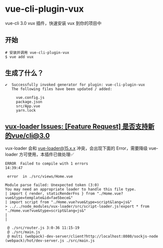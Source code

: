 # vue-cli-plugin-vux

vue-cli 3.0 vux 插件，快速安装 vux 到你的项目中

## 开始

```
# 安装并调用 vue-cli-plugin-vux
$ vue add vux
```

## 生成了什么？

```
✔  Successfully invoked generator for plugin: vue-cli-plugin-vux
   The following files have been updated / added:

     vue.config.js
     package.json
     src/App.vue
     yarn.lock
```

## [vux-loader Issues: [Feature Request] 是否支持新的vue/cli@3.0](https://github.com/airyland/vux-loader/issues/66)

vux-loader 会和 vue-loader@15.x.x 冲突，会出现下面的 Error，需要降级 vue-loader 方可使用，本插件已做处理✅

```
ERROR  Failed to compile with 1 errors                                                                                                                                      14:39:47

 error  in ./src/views/Home.vue

Module parse failed: Unexpected token (3:0)
You may need an appropriate loader to handle this file type.
| import { render, staticRenderFns } from "./Home.vue?vue&type=template&id=fae5bece&"
| import script from "./Home.vue?vue&type=script&lang=js&"
> ../../node_modules/vux-loader/src/script-loader.js!export * from "./Home.vue?vue&type=script&lang=js&"
|
|

 @ ./src/router.js 3:0-36 11:15-19
 @ ./src/main.js
 @ multi (webpack)-dev-server/client?http://localhost:8080/sockjs-node (webpack)/hot/dev-server.js ./src/main.js
```
